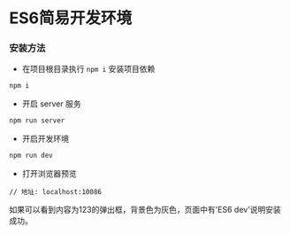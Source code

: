 # ES6简易开发环境

### 安装方法

- 在项目根目录执行 `npm i` 安装项目依赖

```sh
npm i
```

- 开启 server 服务

```sh
npm run server
```

- 开启开发环境

```sh
npm run dev
```

- 打开浏览器预览

```
// 地址: localhost:10086
```

如果可以看到内容为123的弹出框，背景色为灰色，页面中有'ES6 dev'说明安装成功。
